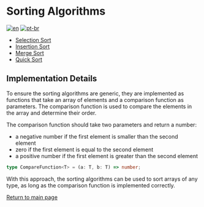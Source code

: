 # Sorting Algorithms

[![en](https://img.shields.io/badge/lang-en-red.svg)](./README.md)
[![pt-br](https://img.shields.io/badge/lang-pt--br-green.svg)](./README.pt-br.md)

- [Selection Sort](./selection-sort/README.md)
- [Insertion Sort](./insertion-sort/README.md)
- [Merge Sort](./merge-sort/README.md)
- [Quick Sort](./quick-sort/README.md)

## Implementation Details

To ensure the sorting algorithms are generic, they are implemented as functions that take an array of elements and a comparison function as parameters. The comparison function is used to compare the elements in the array and determine their order.

The comparison function should take two parameters and return a number:

- a negative number if the first element is smaller than the second element
- zero if the first element is equal to the second element
- a positive number if the first element is greater than the second element

```typescript
type CompareFunction<T> = (a: T, b: T) => number;
```

With this approach, the sorting algorithms can be used to sort arrays of any type, as long as the comparison function is implemented correctly.

[Return to main page](../../../README.md)
